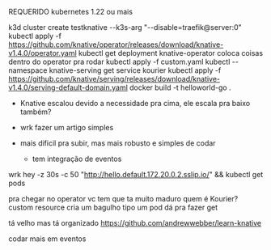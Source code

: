 REQUERIDO
kubernetes 1.22 ou mais

k3d cluster create testknative --k3s-arg "--disable=traefik@server:0"
kubectl apply -f https://github.com/knative/operator/releases/download/knative-v1.4.0/operator.yaml
kubectl get deployment knative-operator
    coloca coisas dentro do operator pra rodar
kubectl apply -f custom.yaml
kubectl --namespace knative-serving get service kourier
kubectl apply -f https://github.com/knative/serving/releases/download/knative-v1.4.0/serving-default-domain.yaml
docker build -t helloworld-go .

* Knative escalou devido a necessidade pra cima, ele escala pra baixo também?
* wrk fazer um artigo simples

* mais dificil pra subir, mas mais robusto e simples de codar
    * tem integração de eventos

wrk
hey -z 30s -c 50 "http://hello.default.172.20.0.2.sslip.io/" && kubectl get pods

pra chegar no operator vc tem que ta muito maduro
quem é Kourier?
custom resource cria um bagulho tipo um pod dá pra fazer get 

tá velho mas tá organizado
https://github.com/andrewwebber/learn-knative

codar mais em eventos